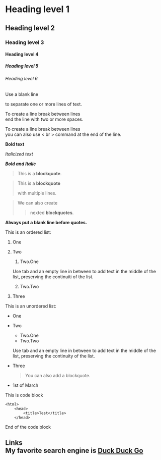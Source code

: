 # Heading level 1

## Heading level 2

### Heading level 3

#### Heading level 4

##### Heading level 5

###### Heading level 6


Use a blank line

to separate one or
more lines of text.


To create a line break between lines  
end the line with two or more spaces.

To create a line break between lines<br>
you can also use < br > command at the end of the line.


**Bold text**

*Italicized text*

***Bold and Italic***


> This is a **blockquote**.


> This is a **blockquote**
>
> with multiple lines.


> We can also create
>> nexted **blockquotes**.


**Always put a blank line before quotes.**


This is an ordered list:
1. One
2. Two
	1. Two.One

	Use tab and an empty line in between to add text in the middle of the list, preserving the continuiti of the list.

	2. Two.Two
3. Three


This is an unordered list:
- One
- Two
	- Two.One
	- Two.Two

	Use tab and an empty line in between to add text in the middle of the list, preserving the continuity of the list.

- Three

	> You can also add a blockquote.

- 1st of March


This is code block

	<html>
		<head>
			<title>Test</title>
		</head>

End of the code block


Links <br>
My favorite search engine is [Duck Duck Go](https://duckduckgo.com)
--
